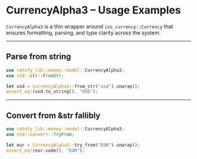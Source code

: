 # CurrencyAlpha3 – Usage Examples

`CurrencyAlpha3` is a thin wrapper around `iso_currency::Currency` that ensures formatting, parsing, and type clarity across the system.

---

## Parse from string

```rust
use ratefy_lib::money::model::CurrencyAlpha3;
use std::str::FromStr;

let usd = CurrencyAlpha3::from_str("usd").unwrap();
assert_eq!(usd.to_string(), "USD");
```

---

## Convert from &str fallibly

```rust
use ratefy_lib::money::model::CurrencyAlpha3;
use std::convert::TryFrom;

let eur = CurrencyAlpha3::try_from("EUR").unwrap();
assert_eq!(eur.code(), "EUR");
```
